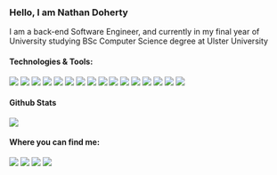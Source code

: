 ### Hello, I am Nathan Doherty

I am a back-end Software Engineer, and currently in my final year of University studying BSc Computer Science degree at Ulster University

#### Technologies & Tools:
  ![](https://img.shields.io/badge/Code-Java-informational?style=flat&color=2bbc8a)
  ![](https://img.shields.io/badge/Code-C_Sharp-informational?style=flat&color=2bbc8a)
  ![](https://img.shields.io/badge/Code-C++-informational?style=flat&color=2bbc8a)
  ![](https://img.shields.io/badge/Code-JavaScript-informational?style=flat&color=2bbc8a)
  ![](https://img.shields.io/badge/Code-HTML5_and_CSS3-informational?style=flat&color=2bbc8a)
  ![](https://img.shields.io/badge/Code-Python-informational?style=flat&color=2bbc8a)
  ![](https://img.shields.io/badge/Framework-React_JS-informational?style=flat&color=2bbc8a)
  ![](https://img.shields.io/badge/Framework-Spring_Boot-informational?style=flat&color=2bbc8a)
  ![](https://img.shields.io/badge/Scripting-Bash-informational?style=flat&color=2bbc8a)
  ![](https://img.shields.io/badge/Automation-Ansible-informational?style=flat&color=2bbc8a)
  ![](https://img.shields.io/badge/Automation-Bamboo-informational?style=flat&color=2bbc8a)
  ![](https://img.shields.io/badge/Automation-Chef-informational?style=flat&color=2bbc8a)
  ![](https://img.shields.io/badge/Automation-Jenkins-informational?style=flat&color=2bbc8a)
  ![](https://img.shields.io/badge/OS-Linux-informational?style=flat&color=2bbc8a)
  ![](https://img.shields.io/badge/OS-Windows-informational?style=flat&color=2bbc8a)
  ![](https://img.shields.io/badge/Cloud-AWS-informational?style=flat&color=2bbc8a)
  
#### Github Stats
 ![](https://github-readme-stats.vercel.app/api/?username=ndoherty48&theme=dark)
 
#### Where you can find me:
  [![](https://img.shields.io/badge/LinkedIn-black?style=flat&logo=linkedin&labelColor=black)](https://www.linkedin.com/in/nathandoherty48/)
  [![](https://img.shields.io/badge/Twitter-black?style=flat&logo=Twitter&labelColor=black&logoColor=white)](https://www.twitter.com/ndoherty48)
  [![](https://img.shields.io/badge/Website-black?style=flat)](https://ndoherty48.github.io)
  [![](https://img.shields.io/badge/Email-black?style=flat)](mailto:nathandohertyapplications@outlook.com)
